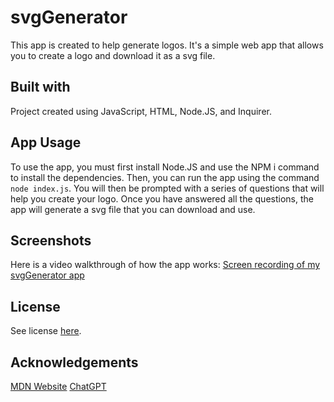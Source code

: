 # svgGenerator
This app is created to help generate logos. It's a simple web app that allows you to create a logo and download it as a svg file. 

## Built with
Project created using JavaScript, HTML, Node.JS, and Inquirer.

## App Usage
To use the app, you must first install Node.JS and use the NPM i command to install the dependencies. Then, you can run the app using the command `node index.js`. You will then be prompted with a series of questions that will help you create your logo. Once you have answered all the questions, the app will generate a svg file that you can download and use.

## Screenshots
Here is a video walkthrough of how the app works:
[Screen recording of my svgGenerator app](https://drive.google.com/file/d/1PkOQtlDuZtfNt8U5udwNPgihtKGOuq0u/view)

## License
See license [here](./LICENSE).

## Acknowledgements
[MDN Website](https://developer.mozilla.org/en-US)
[ChatGPT](https://chat.openai.com/)
